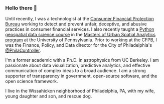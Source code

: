 ### Hello there 👋

Until recently, I was a technologist at the [Consumer Financial Protection Bureau](https://github.com/CFPB) working to detect and prevent unfair, deceptive, and abusive practices in consumer financial services. I also recently taught a [Python geospatial data science course](https://musa-550-fall-2023.github.io) in the [Masters of Urban Spatial Analytics program](https://www.design.upenn.edu/musa/about) at the University of Pennsylvania. Prior to working at the CFPB, I was the Finance, Policy, and Data director for the City of Philadelphia's [@PhilaController](https://github.com/PhilaController). 

I'm a former academic with a Ph.D. in astrophysics from UC Berkeley. I am passionate about data visualization, predictive analytics, and effective communication of complex ideas to a broad audience. I am a strong supporter of transparency in government, open-source software, and the open science framework.

I live in the Wissahickon neighborhood of Philadelphia, PA, with my wife, young daughter and son, and rescue dog.
